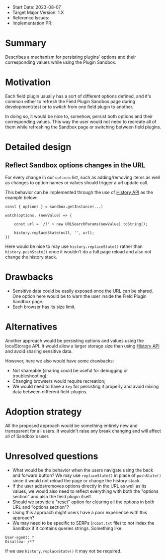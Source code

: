 - Start Date: 2023-08-07
- Target Major Version: 1.X
- Reference Issues:
- Implementation PR:

# Summary

Describes a mechanism for persisting plugins' options and their corresponding values while using the Plugin Sandbox.

# Motivation

Each field plugin usually has a sort of different options defined, and
it's common either to refresh the Field Plugin Sandbox page during
development/test or to switch from one field plugin to another.

In doing so, it would be nice to, somehow, persist both options and their
corresponding values. This way the user would not need to recreate all
of them while refreshing the Sandbox page or switching between field plugins.

# Detailed design

## Reflect Sandbox options changes in the URL

For every change in our `options` list, such as adding/removing items as well as
changes to option names or values should trigger a url update call.

This behavior can be implemented through the use of [History API](https://developer.mozilla.org/en-US/docs/Web/API/History_API) 
as the example below:

```
const { options } = sandbox.getInstance(...)

watch(options, (newValue) => {

    const url = '/?' + new URLSearchParams(newValue).toString();

    history.replaceState(null, '', url);
})
```

Here would be nice to may use `history.replaceState()` rather than
`history.pushState()` once it wouldn't do a full page reload and also
not change the history stack.

# Drawbacks

- Sensitive data could be easily exposed once the URL can be shared.
  One option here would be to warn the user inside the Field Plugin Sandbox page.
- Each browser has its size limit.

# Alternatives

Another approach would be persisting options and values using the localStorage API.
It would allow a larger storage size than using [History API](https://developer.mozilla.org/en-US/docs/Web/API/History_API)
and avoid sharing sensitive data.

However, here we also would have some drawbacks:

- Not shareable (sharing could be useful for debugging or troubleshooting);
- Changing browsers would require recreation;
- We would need to have a `key` for persisting it properly and avoid mixing data between different
  field-plugins.

# Adoption strategy

All the proposed approach would be something entirely new and transparent for all users.
It wouldn't raise any break changing and will affect all of Sandbox's user.

# Unresolved questions

- What would be the behavior when the users navigate using the back and forward button?
  We may use `replaceState()` in place of `pushState()` since it would not reload the page or change the
  history stack.
- If the user adds/removes options directly in the URL as well as its values, we would
  also need to reflect everything with both the "options section" and also the field plugin itself.
- Should we provide a "reset" option for clearing all the options in both URL and "options section"?
- Using this approach might users have a poor experience with this approach?
- We may need to be specific to SERPs (`robot.txt` file) to not index the Sandbox
  if it contains queries strings. Something like:

```
User-agent: *
Disallow: /*?
```

If we use `history.replaceState()` it may not be required.
